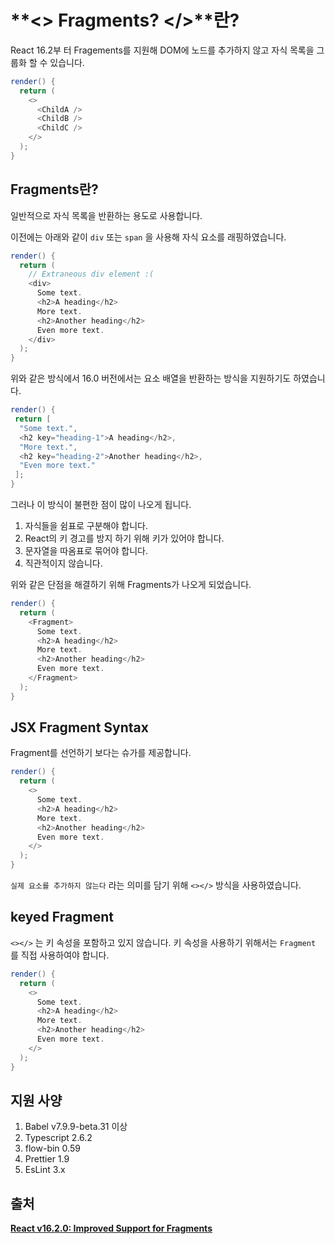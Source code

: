 # **<> Fragments? </>**란?

React 16.2부 터 Fragements를 지원해 DOM에 노드를 추가하지 않고 자식 목록을 그룹화 할 수 있습니다.

```java
render() {
  return (
    <>
      <ChildA />
      <ChildB />
      <ChildC />
    </>
  );
}
```

## Fragments란?

일반적으로 자식 목록을 반환하는 용도로 사용합니다.

이전에는 아래와 같이 `div` 또는 `span` 을 사용해 자식 요소를 래핑하였습니다.

```java
render() {
  return (
    // Extraneous div element :(
    <div>
      Some text.
      <h2>A heading</h2>
      More text.
      <h2>Another heading</h2>
      Even more text.
    </div>
  );
}
```

위와 같은 방식에서 16.0 버전에서는 요소 배열을 반환하는 방식을 지원하기도 하였습니다.

```java
render() {
 return [
  "Some text.",
  <h2 key="heading-1">A heading</h2>,
  "More text.",
  <h2 key="heading-2">Another heading</h2>,
  "Even more text."
 ];
}
```

그러나 이 방식이 불편한 점이 많이 나오게 됩니다.

1. 자식들을 쉼표로 구분해야 합니다.
2. React의 키 경고를 방지 하기 위해 키가 있어야 합니다.
3. 문자열을 따옴표로 묶어야 합니다.
4. 직관적이지 않습니다.

위와 같은 단점을 해결하기 위해 Fragments가 나오게 되었습니다.

```java
render() {
  return (
    <Fragment>
      Some text.
      <h2>A heading</h2>
      More text.
      <h2>Another heading</h2>
      Even more text.
    </Fragment>
  );
}
```

## JSX Fragment Syntax

Fragment를 선언하기 보다는 슈가를 제공합니다.

```java
render() {
  return (
    <>
      Some text.
      <h2>A heading</h2>
      More text.
      <h2>Another heading</h2>
      Even more text.
    </>
  );
}
```

`실제 요소를 추가하지 않는다` 라는 의미를 담기 위해 `<></>` 방식을 사용하였습니다.

## keyed Fragment

`<></>` 는 키 속성을 포함하고 있지 않습니다. 키 속성을 사용하기 위해서는 `Fragment` 를 직접 사용하여야 합니다.

```java
render() {
  return (
    <>
      Some text.
      <h2>A heading</h2>
      More text.
      <h2>Another heading</h2>
      Even more text.
    </>
  );
}
```

## 지원 사양

1. Babel v7.9.9-beta.31 이상
2. Typescript 2.6.2
3. flow-bin 0.59
4. Prettier 1.9
5. EsLint 3.x

## 출처

**[React v16.2.0: Improved Support for Fragments](https://reactjs.org/blog/2017/11/28/react-v16.2.0-fragment-support.html)**

